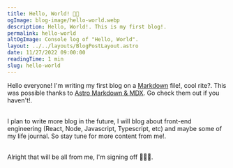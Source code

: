 ```yaml
---
title: Hello, World! 👋🏽
ogImage: blog-image/hello-world.webp
description: Hello, World!. This is my first blog!.
permalink: hello-world
altOgImage: Console log of "Hello, World".
layout: ../../layouts/BlogPostLayout.astro
date: 11/27/2022 09:00:00
readingTime: 1 min
slug: hello-world
---
```


Hello everyone! I'm writing my first blog on a [Markdown](https://daringfireball.net/projects/markdown/) file!, cool rite?. This was possible thanks to [Astro Markdown & MDX](https://docs.astro.build/en/guides/markdown-content/). Go check them out if you haven't!.
<br/><br/>

I plan to write more blog in the future, I will blog about front-end engineering (React, Node, Javascript, Typescript, etc) and maybe some of my life journal. So stay tune for more content from me!.
<br/><br/>

Alright that will be all from me, I'm signing off 🚶🏽‍♂️.

<style>
  .blog a {
    border-bottom: 2px solid black;
    border-style: dotted;
    cursor: url(/new-tab.png) 10 10,pointer;
  }
  .dark .blog a {
    border-color: white;
  }
</style>
